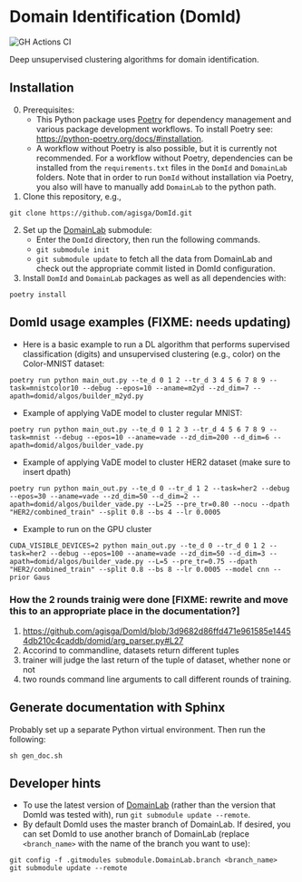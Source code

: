 # Domain Identification (DomId)

![GH Actions CI ](https://github.com/agisga/DomId/actions/workflows/ci.yml/badge.svg)

Deep unsupervised clustering algorithms for domain identification.

## Installation

0. Prerequisites:
    - This Python package uses [Poetry](https://python-poetry.org/) for dependency management and various package development workflows. To install Poetry see: <https://python-poetry.org/docs/#installation>.
	- A workflow without Poetry is also possible, but it is currently not recommended. For a workflow without Poetry, dependencies can be installed from the `requirements.txt` files in the `DomId` and `DomainLab` folders. Note that in order to run `DomId` without installation via Poetry, you also will have to manually add `DomainLab` to the python path.
1. Clone this repository, e.g.,
```
git clone https://github.com/agisga/DomId.git
```
2. Set up the [DomainLab](https://github.com/marrlab/DomainLab) submodule:
    - Enter the `DomId` directory, then run the following commands.
    - `git submodule init`
    - `git submodule update` to fetch all the data from DomainLab and check out the appropriate commit listed in DomId configuration.
3. Install `DomId` and `DomainLab` packages as well as all dependencies with:
```
poetry install
```

## DomId usage examples (FIXME: needs updating)

- Here is a basic example to run a DL algorithm that performs supervised classification (digits) and unsupervised clustering (e.g., color) on the Color-MNIST dataset:
```
poetry run python main_out.py --te_d 0 1 2 --tr_d 3 4 5 6 7 8 9 --task=mnistcolor10 --debug --epos=10 --aname=m2yd --zd_dim=7 --apath=domid/algos/builder_m2yd.py
```
- Example of applying VaDE model to cluster regular MNIST:
```
poetry run python main_out.py --te_d 0 1 2 3 --tr_d 4 5 6 7 8 9 --task=mnist --debug --epos=10 --aname=vade --zd_dim=200 --d_dim=6 --apath=domid/algos/builder_vade.py
```

- Example of applying VaDE model to cluster HER2 dataset (make sure to insert dpath)
```
poetry run python main_out.py --te_d 0 --tr_d 1 2 --task=her2 --debug --epos=30 --aname=vade --zd_dim=50 --d_dim=2 --apath=domid/algos/builder_vade.py --L=25 --pre_tr=0.80 --nocu --dpath "HER2/combined_train" --split 0.8 --bs 4 --lr 0.0005
```

- Example to run on the GPU cluster
```
CUDA_VISIBLE_DEVICES=2 python main_out.py --te_d 0 --tr_d 0 1 2 --task=her2 --debug --epos=100 --aname=vade --zd_dim=50 --d_dim=3 --apath=domid/algos/builder_vade.py --L=5 --pre_tr=0.75 --dpath "HER2/combined_train" --split 0.8 --bs 8 --lr 0.0005 --model cnn --prior Gaus
```

### How the 2 rounds trainig were done [FIXME: rewrite and move this to an appropriate place in the documentation?]

1. https://github.com/agisga/DomId/blob/3d9682d86ffd471e961585e14454db210c4caddb/domid/arg_parser.py#L27
2. Accorind to commandline, datasets return different tuples
3. trainer will judge the last return of the tuple of dataset, whether none or not
4. two rounds command line arguments to call different rounds of training. 

## Generate documentation with Sphinx

Probably set up a separate Python virtual environment. Then run the following:

```
sh gen_doc.sh
```

## Developer hints

- To use the latest version of [DomainLab](https://github.com/marrlab/DomainLab) (rather than the version that DomId was tested with), run `git submodule update --remote`.
- By default DomId uses the master branch of DomainLab. If desired, you can set DomId to use another branch of DomainLab (replace `<branch_name>` with the name of the branch you want to use):

```
git config -f .gitmodules submodule.DomainLab.branch <branch_name>
git submodule update --remote
```

